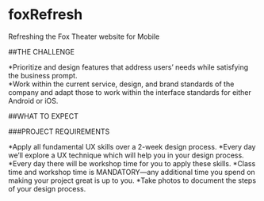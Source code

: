 # foxRefresh
Refreshing the Fox Theater website for Mobile


##THE CHALLENGE

*Prioritize and design features that address users’ needs while satisfying the business prompt.  
*Work within the current service, design, and brand standards of the company and adapt those to work within the interface 
standards for either Android or iOS.

##WHAT TO EXPECT

###PROJECT REQUIREMENTS

*Apply all fundamental UX skills over a 2-week design process. 
*Every day we’ll explore a UX technique which will help you in your design process. 
*Every day there will be workshop time for you to apply these skills.
*Class time and workshop time is MANDATORY—any additional time 
you spend on making your project great is up to you.
*Take photos to document the steps of your design process.
